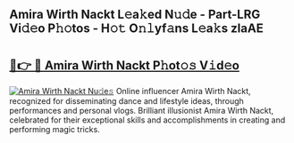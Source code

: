 ## Amira Wirth Nackt L𝚎a𝚔ed N𝚞𝚍e - Part-LRG Vi𝚍𝚎o P𝚑𝚘tos - H𝚘𝚝 O𝚗𝚕yf𝚊ns L𝚎a𝚔s zlaAE

# <h2><a href="http://kf8bjnd.oniu.top/?m=Amira+Wirth+Nackt">🔗👉 🔴 Amira Wirth Nackt P𝚑ot𝚘𝚜 V𝚒d𝚎o</a></h2>

[![Amira Wirth Nackt Nu𝚍e𝚜](https://i.imgur.com/0qMVB7G.gif)](http://kf8bjnd.oniu.top/?m=Amira+Wirth+Nackt)
Online influencer Amira Wirth Nackt, recognized for disseminating dance and lifestyle ideas, through performances and personal vlogs. Brilliant illusionist Amira Wirth Nackt, celebrated for their exceptional skills and accomplishments in creating and performing magic tricks.  
